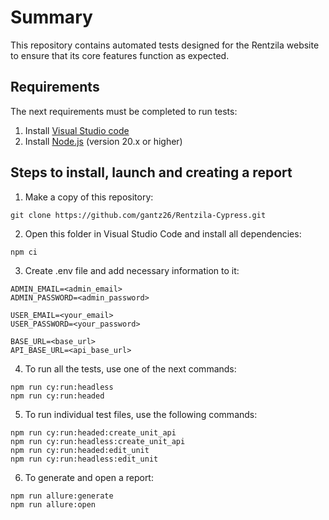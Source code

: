 # Summary

This repository contains automated tests designed for the Rentzila website to ensure that its core features function as expected.

## Requirements

The next requirements must be completed to run tests:
1. Install [Visual Studio code](https://code.visualstudio.com/)
2. Install [Node.js](https://nodejs.org/en) (version 20.x or higher)

## Steps to install, launch and creating a report

1. Make a copy of this repository:
```
git clone https://github.com/gantz26/Rentzila-Cypress.git
```

2. Open this folder in Visual Studio Code and install all dependencies:
```
npm ci
```

3. Create .env file and add necessary information to it:
```
ADMIN_EMAIL=<admin_email>
ADMIN_PASSWORD=<admin_password>

USER_EMAIL=<your_email>
USER_PASSWORD=<your_password>

BASE_URL=<base_url>
API_BASE_URL=<api_base_url>
```

4. To run all the tests, use one of the next commands:
```
npm run cy:run:headless
npm run cy:run:headed
```

5. To run individual test files, use the following commands:
```
npm run cy:run:headed:create_unit_api
npm run cy:run:headless:create_unit_api
npm run cy:run:headed:edit_unit 
npm run cy:run:headless:edit_unit
```

6. To generate and open a report:
```
npm run allure:generate
npm run allure:open
```